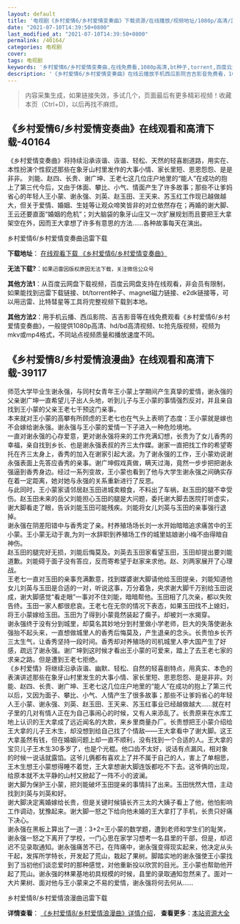 ```yaml
---
layout: default
title: '电视剧《乡村爱情6/乡村爱情变奏曲》下载资源/在线播放/视频地址/1080p/高清/蓝光'
date: "2021-07-10T14:39:50+0800"
last_modified_at: "2021-07-10T14:39:50+0800"
permalink: /40164/
categories: 电视剧
cover:
tags: 电视剧
keywords: '乡村爱情6/乡村爱情变奏曲,在线免费看,1080p高清,bt种子,torrent,百度云盘,magnet,磁力链,迅雷下载资源'
description: '《乡村爱情6/乡村爱情变奏曲》在线云播放手机西瓜影院吉吉影音免费看，1080p高清bd/hd未删减完整版和tc抢先枪版，mkv/mp4格式，附带bt/torrent种子、magnet/磁力链、百度云盘、网盘资源迅雷下载链接'
---
```


>内容采集生成，如果链接失效，多试几个，页面最后有更多精彩视频！收藏本页（Ctrl+D)，以后再找不麻烦。


## 《乡村爱情6/乡村爱情变奏曲》在线观看和高清下载-40164

《乡村爱情变奏曲》将持续沿承诙谐、诙谐、轻松、天然的轻喜剧道路，用实在、本性扮演个性叙述那些在象牙山村里发作的大事小情、家长里短、恩恩怨怨、是是非非。 刘能、赵四、长贵、谢广坤、王老七这几位庄户地里的“能人”在成功的抱上了第三代今后，又由于体面、攀比、小气、情面产生了许多故事；那些不让爹妈省心的年轻人王小蒙、谢永强、刘英、赵玉田、王天来、苏玉红工作现已越做越大，但关于爱情、婚姻、生娃等让观众啼笑皆非的对立依然存在；再婚的谢大脚、王云还要直面&ldquo;婚姻的危机&rdquo;；刘大脑袋的象牙山庄又一次扩展规划而且要把王大拿架空在外，因而王大拿想了许多有意思的方法……各种故事每天在演出。</p>


乡村爱情6/乡村爱情变奏曲迅雷下载

**下载地址**： [在线观看下载 《乡村爱情6/乡村爱情变奏曲》](https://www.993dy.com//vod-detail-id-12130.html) 


**无法下载?**：`如果迅雷因版权原因无法下载，关注微信公众号 `

**其他方法1**：从百度云网盘下载视频，百度云网盘支持在线观看，非会员有限制，如果能找到迅雷下载链接、bt/torrent种子、magnet磁力链接、e2dk链接等，可以用迅雷、比特彗星等工具将完整视频下载到本地。

**其他方法2**：用手机云播、西瓜影院、吉吉影音等在线免费观看《乡村爱情6/乡村爱情变奏曲》，一般提供1080p高清、hd/bd高清视频、tc抢先版视频，视频为mkv或mp4格式，不同站点视频质量和播放速度不同。


## 《乡村爱情8/乡村爱情浪漫曲》在线观看和高清下载-39117

师范大学毕业生谢永强，与同村女青年王小蒙上学期间产生真挚的爱情，谢永强的父亲谢广坤一直希望儿子出人头地，听到儿子与王小蒙的事情强烈反对，并且亲自找到王小蒙的父亲王老七干预这门亲事。<br />本来就对王小蒙的高攀有所顾虑的王老七也在气头上表明了态度：王小蒙就是嫁也不会嫁给谢永强。谢永强与王小蒙的爱情一下子进入一种危险境地。<br />一直对谢永强的心存爱意，更对谢永强将来的工作充满幻想，长贵为了女儿香秀的幸福，亲自找到乡长、也是谢永强表叔的齐三太作媒。谢家一直把找工作的希望寄托在齐三太身上，香秀的加入在谢家引起大波。为了谢永强的工作，王小蒙劝说谢永强表面上先答应香秀的亲事。谢广坤假戏真做，瞒天过海，竟然一步步把把谢永强逼到香秀身边。经过一系列变故，王小蒙也看到了他与大学生谢永强之间确实存在着一定距离，她对她与永强的关系重新进行了反思。<br />与此同时，王小蒙家请邻居赵玉田进城卖粮食，不料出了车祸，赵玉田的腿不幸受伤。赵玉田未来的岳父刘能担心玉田的腿是大问题，委托谢大脚去医院打听虚实，谢大脚看走了眼，告诉刘能玉田可能残疾。刘能将女儿刘英与玉田的亲事强行退掉。<br />谢永强在阴差阳错中与香秀定了亲。村养殖场场长刘一水开始暗暗追求痛苦中的王小蒙。王小蒙无动于衷,为刘一水辞职到养殖场工作的城里姑娘谢小梅不由得暗自神伤。<br />赵玉田的腿完好无损，刘能后悔莫及。刘英去玉田家看望玉田，玉田却提出要刘能道歉。刘能碍于面子没有答应，反而寄希望于赵家来求他。赵、刘两家展开了心理战。<br />王老七一直对玉田的亲事充满歉意，找到媒婆谢大脚请他给玉田提亲，刘能知道他女儿刘英与玉田是合适的一对，听说这事，万分着急，央求谢大脚千万别给玉田说成，谢大脚感觉&ldquo;看走眼&rdquo;一事对不住刘能，暗暗帮他。玉田相了几次亲，都以失败告终。玉田一家人都很悲哀。王老七在无奈的情况下表态，如果玉田找不上媳妇，将王小蒙嫁给玉田。玉田为了得到小蒙竟然装起了瘸子。却被刘一水揭穿。<br />谢永强终于没有分到城里，却莫名其妙地分到村里做小学老师，巨大的失落使谢永强抬不起头来，一直想做城里人的香秀后悔莫及，产生退亲的念头。长贵怕乡长齐三太生气，让香秀坚持一段时间。香秀却对养殖场的司机城里人李大国产生了好感，疏远了谢永强。谢广坤到这时候才看出王小蒙的可爱来，踏上了去王老七家的求亲之路。但是遭到王老七拒绝。<br />《乡村爱情》将继续沿承诙谐、幽默、轻松、自然的轻喜剧特点，用真实、本色的表演讲述那些在象牙山村里发生的大事小情、家长里短、恩恩怨怨、是是非非。刘能、赵四、长贵、谢广坤、王老七这几位庄户地里的“能人”在成功的抱上了第三代以后，又因为面子、攀比、小气、人情产生了很多故事；那些不让爹妈省心的年轻人王小蒙、谢永强、刘英、赵玉田、王天来、苏玉红事业已经越做越大……就在村子里的几对有情人正在为自己事闹心的时候，又有人来添乱了。长贵原来在水库工地上认识的王大拿成了远近闻名的大款，来乡里商量办厂。长贵想把王小蒙介绍给王大拿的儿子王木生，却没想到给自己找了个情敌&mdash;—王大拿看中了谢大脚。这王大拿虽然有钱，但在婚姻问题上却一直不顺利，没有找到一个合适的人。王大拿的宝贝儿子王木生30多岁了，也是个光棍。他口齿不太好，说话有点漏风，相对象的时候一说话就露馅。这爷儿俩都有喜欢上了并不属于自己的人，害上了单相思，王木生想王小蒙想得睡不着觉，王大拿想谢大脚连饭都吃不下去。这爷俩的出现，给原本就不太平静的山村又掀起了一阵不小的波澜。<br />谢大脚为保护王小蒙，把刘能破坏玉田提亲的事情抖了出来。玉田恍然大悟，主动找到刘英与刘英和好。<br />谢大脚决定离婚嫁给长贵，但是关键时候镇长齐三太的大姨子看上了他，他怕影响工作调动，犹豫起来。谢大脚一怒之下给向他未婚的王大拿打了手机，长贵只好痛下决心。<br />谢永强在黑板上算出了一道：3+2=王小蒙的数学题，遭到老师和学生们的耻笑，谢永强一怒之下离开了学校，一门心思在家学习想考一名县里的干部，但是，却迟迟不见录取通知。谢永强痛苦不已，在阵痛中，谢永强变得现实起来，他决定从头干起，发挥所学特长，开发起了荒山，栽起了果树。脚踏实地的谢永强使王小蒙找到了当初他们谈恋爱时的那种感觉，对他重新投以欣赏的目光。王小蒙也帮助他开起了荒山。谢永强的林果基地初具规模的时候，县里的录取通知忽然来了。面对一大片果树、面对他与王小蒙来之不易的爱情，谢永强将何去何从……


乡村爱情8/乡村爱情浪漫曲迅雷下载

**详情查看**： [《乡村爱情8/乡村爱情浪漫曲》详情介绍](/movie/39117/)， **查看更多**：[本站资源大全](/movie/t/all/)

